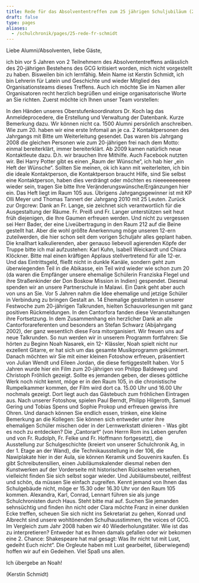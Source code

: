 ```yaml
---
title: Rede für das Absolvententreffen zum 25 jährigen Schuljubiläum (28.09.2013)
draft: false
type: pages
aliases:
  - /schulchronik/pages/25-rede-fr-schmidt
---
```

Liebe Alumni/Absolventen, liebe Gäste,

ich bin vor 5 Jahren von 2 Teilnehmern des Absolvententreffens anlässlich des 20-jährigen Bestehens des GCG kritisiert worden, mich nicht vorgestellt zu haben. Bisweilen bin ich lernfähig. Mein Name ist Kerstin Schmidt, ich bin Lehrerin für Latein und Geschichte und wieder Mitglied des Organisationsteams dieses Treffens. Auch ich möchte Sie im Namen aller Organisatoren recht herzlich begrüßen und einige organisatorische Worte an Sie richten. Zuerst möchte ich Ihnen unser Team vorstellen:

In den Händen unseres Oberstufenkoordinators Dr. Koch lag das Anmeldeprocedere, die Erstellung und Verwaltung der Datenbank. Kurze Bemerkung dazu. Wir können nicht ca. 1500 Alumni persönlich anschreiben. Wie zum 20. haben wir eine erste Infomail an je ca. 2 Kontaktpersonen des Jahrgangs mit Bitte um Weiterleitung gesendet. Das waren bis Jahrgang 2008 die gleichen Personen wie zum 20-jährigen frei nach dem Motto: einmal bereiterklärt, immer bereiterklärt. Ab 2009 kamen natürlich neue Kontaktleute dazu. D.h. wir brauchen Ihre Mithilfe. Auch Facebook nutzten wir. Bei Harry Potter gibt es einen „Raum der Wünsche“, ich hab hier „ein Heft der Wünsche“. Sollten Sie meinen, ok ich kann mit weiterleiten, ich bin die ideale Kontaktperson, die Kontaktperson braucht Hilfe, sind Sie selbst eine Kontaktperson, haben dies verdrängt oder möchten es nieeeeeeeeeee wieder sein, tragen Sie bitte Ihre Veränderungswünsche/Ergänzungen hier ein. Das Heft liegt im Raum 105 aus. Übrigens Jahrgangsgewinner ist mit KP Olli Meyer und Thomas Tannert der Jahrgang 2010 mit 25 Leuten. Zurück zur Orgcrew: Dank an Fr. Lange, sie zeichnet sich verantwortlich für die Ausgestaltung der Räume. Fr. Preiß und Fr. Langer unterstützen seit heut früh diejenigen, die Ihre Gaumen erfreuen werden. Und nicht zu vergessen sei Herr Bader, der eine Liveübertragung in den Raum 212 auf die Beine gestellt hat. Aber die wohl größte Anerkennung möge unseren 12-ern zuteilwerden, die hier schon seit dem vorigen Schuljahr alles geplant haben. Die knallhart kalkulierenden, aber genauso liebevoll agierenden Köpfe der Truppe bitte ich mal aufzustehen: Karl Kuhn, Isabell Weickardt und Chiara Klöckner. Bitte mal einen kräftigen Applaus stellvertretend für alle 12-er. Und das Eintrittsgeld, fließt nicht in dunkle Kanäle, sondern geht zum überwiegenden Teil in die Abikasse, ein Teil wird wieder wie schon zum 20 (da waren die Empfänger unsere ehemalige Schülerin Franziska Flegel und ihre Straßenkinder der Don Boskow Mission in Indien) gespendet. Diesmal spenden wir an unsere Partnerschule in Malawi. Ein Dank geht aber auch von uns an Sie. Vor 5 Jahren nahm die Idee ehemalige und jetzige Schüler in Verbindung zu bringen Gestalt an. 14 Ehemalige gestalteten in unserer Festwoche zum 20-jährigen Talkrunden, hielten Schauvorlesungen mit ganz positiven Rückmeldungen. In den Cantorfora fanden diese Veranstaltungen ihre Fortsetzung. In dem Zusammenhang ein herzlicher Dank an alle Cantorforareferenten und besonders an Stefan Schwarz (Abijahrgang 2002), der ganz wesentlich diese Fora mitorganisiert. Wir freuen uns auf neue Talkrunden. So nun werden wir in unserem Programm fortfahren: Sie hörten zu Beginn Noah Nasarek, ein 12- Klässler, Noah spielt nicht nur exzellent Gitarre, er hat sich um das gesamte Musikprogramm gekümmert. Danach möchten wir Sie mit einer kleinen Fotoshow erfreuen, präsentiert von Julian Wendt und Eileen Jordan, die diese fertiggestellt haben. Vor 5 Jahren wurde hier ein Film zum 20-jährigen von Philipp Baldeweg und Christoph Fröhlich gezeigt. Sollte es jemanden geben, der dieses göttliche Werk noch nicht kennt, möge er in den Raum 105, in die chronistische Rumpelkammer kommen, der Film wird dort ca. 15.00 Uhr und 16.00 Uhr nochmals gezeigt. Dort liegt auch das Gästebuch zum fröhlichen Eintragen aus. Nach unserer Fotoshow, spielen Paul Berndt, Philipp Hilgeroth, Samuel Gering und Tobias Spens und Sophie Prokop und erfreuen gewiss ihre Ohren. Und danach können Sie endlich essen, trinken, eine kleine Bemerkung an die Kollegen: Sie können sich entweder unter ihre ehemaligen Schüler mischen oder in der Lernwerkstatt dinieren - Was gibt es noch zu entdecken? Die „Cantorart“ (von Herrn Rom ins Leben gerufen und von Fr. Rudolph, Fr. Felke und Fr. Hoffmann fortgesetzt), die Ausstellung zur Schulgeschichte (kreiert von unserer Schulchronik Ag, in der 1. Etage an der Wand), die Technikausstellung in der 106, die Nawiplakate hier in der Aula, sie können Keramik und Souvenirs kaufen. Es gibt Schreibutensilien, einen Jubiläumskalender diesmal neben den Kunstwerken auf der Vorderseite mit historischen Rückseiten versehen, vielleicht finden Sie sich selbst sogar wieder. Und Jubiläumsbeutel, reißfest und schön, da müssen Sie einfach zugreifen. Kennt jemand von Ihnen das Schulgebäude nicht, möge er 15.30 oder 16.30 Uhr vor den Raum 105 kommen. Alexandra, Karl, Conrad, Lennart führen sie als junge Schulchronisten durch Haus. Steht bitte mal auf. Suchen Sie jemanden sehnsüchtig und finden ihn nicht oder Clara möchte Franz in einer dunklen Ecke treffen, scheuen Sie sich nicht ins Sekretariat zu gehen, Konrad und Albrecht sind unsere wohltönenden Schulhausstimmen, the voices of GCG. Im Vergleich zum Jahr 2008 haben wir 40 Wiederholungstäter. Wie ist das zu interpretieren? Entweder hat es Ihnen damals gefallen oder wir bekomen eine 2. Chance: Shakespeare hat mal gesagt: Was Ihr nicht tut mit Lust, gedeiht Euch nicht“. Die Orgleute haben mit Lust gearbeitet, (überwiegend) hoffen wir auf ein Gedeihen. Viel Spaß uns allen.

Ich übergebe an Noah!

(Kerstin Schmidt)
